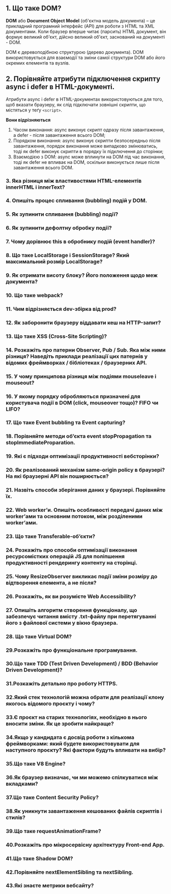 ## 1. Що таке DOM?

**DOM** або **Document Object Model** (об'єктна модель документа) – це прикладний програмний
інтерфейс (API) для роботи з HTML та XML документами. Коли браузер вперше читає (парсить) 
HTML документ, він формує великий об'єкт, дійсно великий об'єкт, заснований на документі - DOM.

DOM є деревоподібною структурою (дерево документа). DOM використовується для
взаємодії та зміни самої структури DOM або його окремих елементів та вузлів.

## 2. Порівняйте атрибути підключення скрипту async і defer в HTML-документі.

Атрибути async і defer в HTML-документах використовуються для того, щоб вказати браузеру, як слід підключати зовнішні скрипти, що містяться у теґу `<script>`. 

**Вони відрізняються**

1. Часом виконання: async виконує скрипт одразу після завантаження, а defer - після завантаження всього DOM;
2. Порядком виконання: async виконує скрипти безпосередньо після завантаження, порядок виконання може випадково змінюватись, тоді як defer виконує скрипти в порядку їх підключення до сторінки;
3. Взаємодією з DOM: async може вплинути на DOM під час виконання, тоді як defer не впливає на DOM, оскільки виконується лише після завантаження всього DOM.

### 3. Яка різниця між властивостями HTML-елементів innerHTML і innerText?

### 4. Опишіть процес спливання (bubbling) подій у DOM.

### 5. Як зупинити спливання (bubbling) події?

### 6. Як зупинити дефолтну обробку події?

### 7. Чому дорівнює this в обробнику подій (event handler)?

### 8. Що таке LocalStorage і SessionStorage? Який максимальний розмір LocalStorage?

### 9. Як отримати висоту блоку? Його положення щодо меж документа?

### 10. Що таке webpack?

### 11. Чим відрізняється dev-збірка від prod?

### 12. Як заборонити браузеру віддавати кеш на HTTP-запит?

### 13. Що таке XSS (Cross-Site Scripting)?

### 14. Розкажіть про патерни Observer, Pub / Sub. Яка між ними різниця? Наведіть приклади реалізації цих патернів у відомих фреймворках / бібліотеках / браузерних API.

### 15. У чому принципова різниця між подіями mouseleave і mouseout?
### 16. У якому порядку обробляються призначені для користувача події в DOM (click, mouseover тощо)? FIFO чи LIFO?
### 17. Що таке Event bubbling та Event capturing?
### 18. Порівняйте методи об’єкта event stopPropagation та stopImmediateProparation.
### 19. Які є підходи оптимізації продуктивності вебсторінки?
### 20. Як реалізований механізм same-origin policy в браузері? На які браузерні API він поширюється?
### 21. Назвіть способи зберігання даних у браузері. Порівняйте їх.
### 22. Web worker’и. Опишіть особливості передачі даних між worker’ами та основним потоком, між розділеними worker’ами.
### 23. Що таке Transferable-об’єкти?
### 24. Розкажіть про способи оптимізації виконання ресурсомістких операцій JS для поліпшення продуктивності рендерингу контенту на сторінці.
### 25. Чому ResizeObserver викликає події зміни розміру до відтворення елемента, а не після?
### 26. Розкажіть, як ви розумієте Web Accessibility?
### 27. Опишіть алгоритм створення функціоналу, що забезпечує читання вмісту .txt-файлу при перетягуванні його з файлової системи у вікно браузера.
### 28. Що таке Virtual DOM?
### 29.Розкажіть про функціональне програмування.
### 30.Що таке TDD (Test Driven Development) / BDD (Behavior Driven Development)?
### 31.Розкажіть детально про роботу HTTPS.
### 32.Який стек технологій можна обрати для реалізації клону якогось відомого проєкту і чому?
### 33.Є проєкт на старих технологіях, необхідно в нього вносити зміни. Як це зробити найкраще?
### 34.Якщо у кандидата є досвід роботи з кількома фреймворками: який будете використовувати для наступного проєкту? Які фактори будуть впливати на вибір?
### 35.Що таке V8 Engine?
### 36.Як браузер визначає, чи ми можемо спілкуватися між вкладками?
### 37.Що таке Content Security Policy?
### 38.Як уникнути завантаження кешованих файлів скриптів і стилів?
### 39.Що таке requestAnimationFrame?
### 40.Розкажіть про мікросервісну архітектуру Front-end App.
### 41.Що таке Shadow DOM?
### 42.Порівняйте nextElementSibling та nextSibling.
### 43.Які знаєте метрики вебсайту?
